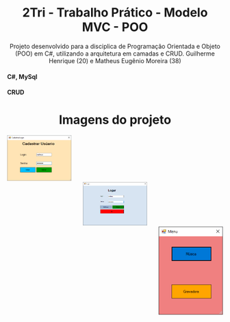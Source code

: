 <h1 align="center">2Tri - Trabalho Prático - Modelo MVC - POO</h1> 
<p align="center">Projeto desenvolvido para a disciplica de Programação Orientada e Objeto (POO) em C#, utilizando a arquitetura em camadas e CRUD. Guilherme Henrique (20) e Matheus Eugênio Moreira (38)</p>
<h4 align="left">C#, MySql</h4> 
<h4 align="left">CRUD</h4> 

<h1 align="center">Imagens do projeto</h1> 
 
<div align="left">
    <img src="img/cadastrar.png" width="150px"</img> 
</div>
<div align="center">
    <img src="img/login.png" width="150px"</img> 
</div>
<div align="right">
    <img src="img/menu.png" width="150px"</img> 
</div>
